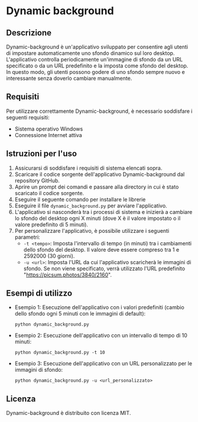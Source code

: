 # Dynamic background

## Descrizione
Dynamic-background è un'applicativo sviluppato per consentire agli utenti di impostare automaticamente uno sfondo dinamico sul loro desktop. L'applicativo controlla periodicamente un'immagine di sfondo da un URL specificato o da un URL predefinito e la imposta come sfondo del desktop. In questo modo, gli utenti possono godere di uno sfondo sempre nuovo e interessante senza doverlo cambiare manualmente.

## Requisiti
Per utilizzare correttamente Dynamic-background, è necessario soddisfare i seguenti requisiti:

- Sistema operativo Windows
- Connessione Internet attiva

## Istruzioni per l'uso
1. Assicurarsi di soddisfare i requisiti di sistema elencati sopra.
2. Scaricare il codice sorgente dell'applicativo Dynamic-background dal repository GitHub.
3. Aprire un prompt dei comandi e passare alla directory in cui è stato scaricato il codice sorgente.
4. Eseguire il seguente comando per installare le librerie
5. Eseguire il file `dynamic_background.py` per avviare l'applicativo.
6. L'applicativo si nasconderà tra i processi di sistema e inizierà a cambiare lo sfondo del desktop ogni X minuti (dove X è il valore impostato o il valore predefinito di 5 minuti).
7. Per personalizzare l'applicativo, è possibile utilizzare i seguenti parametri:
    - `-t <tempo>`: Imposta l'intervallo di tempo (in minuti) tra i cambiamenti dello sfondo del desktop. Il valore deve essere compreso tra 1 e 2592000 (30 giorni).
    - `-u <url>`: Imposta l'URL da cui l'applicativo scaricherà le immagini di sfondo. Se non viene specificato, verrà utilizzato l'URL predefinito "https://picsum.photos/3840/2160".

## Esempi di utilizzo
- Esempio 1: Esecuzione dell'applicativo con i valori predefiniti (cambio dello sfondo ogni 5 minuti con le immagini di default):
    ```
    python dynamic_background.py
    ```

- Esempio 2: Esecuzione dell'applicativo con un intervallo di tempo di 10 minuti:
    ```
    python dynamic_background.py -t 10
    ```

- Esempio 3: Esecuzione dell'applicativo con un URL personalizzato per le immagini di sfondo:
    ```
    python dynamic_background.py -u <url_personalizzato>
    ```

## Licenza
Dynamic-background è distribuito con licenza MIT.
